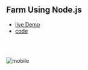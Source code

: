 ## Farm Using Node.js

- [live Demo](https://farm-node.onrender.com/)
- [code](https://github.com/RaniaAtef/Node-Farm/blob/main/starter/index.js)
<br/>
<br/>


![mobile](https://user-images.githubusercontent.com/33877902/215578418-551af0ce-6209-4f55-a973-9e7451488077.png)
